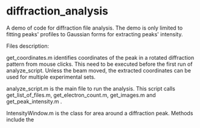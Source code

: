 # diffraction_analysis
 A demo of code for diffraction file analysis.
 The demo is only limited to fitting peaks' profiles to Gaussian forms for extracting peaks' intensity.

Files description:

get_coordinates.m identifies coordinates of the peak in a rotated diffraction pattern from mouse clicks. This need to be executed before the first run of analyze_script. Unless the beam moved, the extracted coordinates can be used for multiple experimental sets.

analyze_script.m is the main file to run the analysis. This script calls get_list_of_files.m, get_electron_count.m, get_images.m and get_peak_intensity.m .

IntensityWindow.m is the class for area around a diffraction peak. Methods include the 
